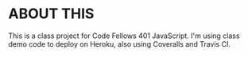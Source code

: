 # ABOUT THIS

This is a class project for Code Fellows 401 JavaScript. I'm using class demo code to deploy on Heroku, also using Coveralls and Travis CI.

